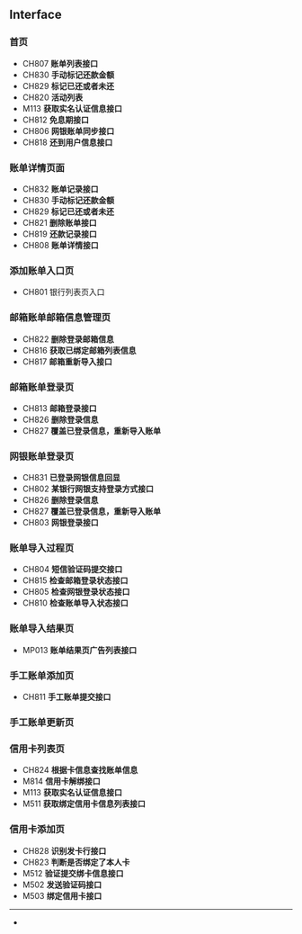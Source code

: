 ## Interface

### 首页
+ CH807  **账单列表接口**
+ CH830  **手动标记还款金额**
+ CH829  **标记已还或者未还**
+ CH820  **活动列表**
+ M113    **获取实名认证信息接口**
+ CH812  **免息期接口**
+ CH806  **网银账单同步接口**
+ CH818  **还到用户信息接口**
### 账单详情页面
+ CH832  **账单记录接口**
+ CH830  **手动标记还款金额**
+ CH829  **标记已还或者未还**
+ CH821  **删除账单接口**
+ CH819  **还款记录接口**
+ CH808  **账单详情接口**
### 添加账单入口页
+ CH801 银行列表页入口
### 邮箱账单邮箱信息管理页
+ CH822 **删除登录邮箱信息**
+ CH816 **获取已绑定邮箱列表信息**
+ CH817 **邮箱重新导入接口**
### 邮箱账单登录页
+ CH813 **邮箱登录接口**
+ CH826 **删除登录信息**
+ CH827 **覆盖已登录信息，重新导入账单**
### 网银账单登录页

+ CH831 **已登录网银信息回显**
+ CH802 **某银行网银支持登录方式接口**
+ CH826 **删除登录信息**
+ CH827 **覆盖已登录信息，重新导入账单**
+ CH803 **网银登录接口**

### 账单导入过程页
+ CH804 **短信验证码提交接口**
+ CH815 **检查邮箱登录状态接口**
+ CH805 **检查网银登录状态接口**
+ CH810 **检查账单导入状态接口**

### 账单导入结果页
+ MP013 **账单结果页广告列表接口**
### 手工账单添加页
+ CH811 **手工账单提交接口**
### 手工账单更新页
### 信用卡列表页
+ CH824 **根据卡信息查找账单信息**
+ M814 **信用卡解绑接口**
+ M113   **获取实名认证信息接口**
+ M511 **获取绑定信用卡信息列表接口**
### 信用卡添加页
+ CH828 **识别发卡行接口**
+ CH823 **判断是否绑定了本人卡**
+ M512 **验证提交绑卡信息接口**
+ M502 **发送验证码接口**
+ M503 **绑定信用卡接口**


-----------------


+ 
















